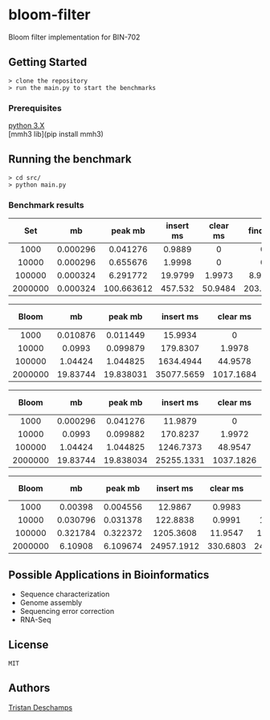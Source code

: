 # bloom-filter

Bloom filter implementation for BIN-702

## Getting Started

    > clone the repository  
    > run the main.py to start the benchmarks

### Prerequisites

[python 3.X](https://www.python.org/downloads/)  
[mmh3 lib](pip install mmh3)

## Running the benchmark

    > cd src/  
    > python main.py

### Benchmark results

**Set**|**mb**|**peak mb**|**insert ms**|**clear ms**|**find ms**
:-----:|:-----:|:-----:|:-----:|:-----:|:-----:
1000|0.000296|0.041276|0.9889|0|0
10000|0.000296|0.655676|1.9998|0|0
100000|0.000324|6.291772|19.9799|1.9973|8.9914
2000000|0.000324|100.663612|457.532|50.9484|203.3379

**Bloom**|**mb**|**peak mb**|**insert ms**|**clear ms**|**find ms**|**error prob**|**hash count**|**bit count**|**error count**
:-----:|:-----:|:-----:|:-----:|:-----:|:-----:|:-----:|:-----:|:-----:|:-----:
1000|0.010876|0.011449|15.9934|0|15.9833|0.001|7|9586|1
10000|0.0993|0.099879|179.8307|1.9978|155.8389|0.0021|7|95851|21
100000|1.04424|1.044825|1634.4944|44.9578|1571.1436|0.00154|7|958506|154
2000000|19.83744|19.838031|35077.5659|1017.1684|35077.5659|0.0016655|7|19170117|3331

**Bloom**|**mb**|**peak mb**|**insert ms**|**clear ms**|**find ms**|**error prob**|**hash count**|**bit count**|**error count**
:-----:|:-----:|:-----:|:-----:|:-----:|:-----:|:-----:|:-----:|:-----:|:-----:
1000|0.000296|0.041276|11.9879|0|12.9987|0.003|5|9586|3
10000|0.0993|0.099882|170.8237|1.9972|126.8831|0.0221|5|95851|221
100000|1.04424|1.044825|1246.7373|48.9547|1311.182|0.00221|5|958506|221
2000000|19.83744|19.838034|25255.1331|1037.1826|23715.8606|0.002236|5|19170117|4472

**Bloom**|**mb**|**peak mb**|**insert ms**|**clear ms**|**find ms**|**error prob**|**hash count**|**bit count**|**error count**
:-----:|:-----:|:-----:|:-----:|:-----:|:-----:|:-----:|:-----:|:-----:|:-----:
1000|0.00398|0.004556|12.9867|0.9983|15.9839|0.108|5|2949|108
10000|0.030796|0.031378|122.8838|0.9991|115.8721|0.1099|5|29492|1099
100000|0.321784|0.322372|1205.3608|11.9547|1442.8068|0.10759|5|294924|10759
2000000|6.10908|6.109674|24957.1912|330.6803|24417.6577|0.1064285|5|5898497|212857

## Possible Applications in Bioinformatics

- Sequence characterization
- Genome assembly
- Sequencing error correction
- RNA-Seq

## License

    MIT

## Authors

[Tristan Deschamps](https://github.com/tris790)
